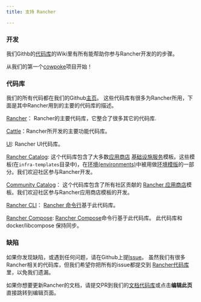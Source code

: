 ```yaml
---
title: 支持 Rancher

---
```


### 开发

我们Githb的[代码库](https://github.com/rancher/rancher)的Wiki里有所有能帮助你参与Rancher开发的的步骤。

从我们的第一个[cowpoke](https://github.com/rancher/rancher/wiki/Cowpoke-1:-Getting-Started-with-Rancher)项目开始！

### 代码库

我们的所有代码都在我们的Github[主页](https://github.com/rancher)。 这些代码库有很多为Rancher所用，下面是其中Rancher用到的主要的代码库的描述。

[Rancher](https://github.com/rancher/rancher)： Rancher的主要代码库，它整合了很多其它的代码库.

[Cattle](https://github.com/rancher/cattle)：Rancher所开发的主要功能代码库。

[UI](https://github.com/rancher/ui): Rancher UI代码库。

[Rancher Catalog](https://github.com/rancher/rancher-catalog): 这个代码库包含了大多数[应用商店]({{site.baseurl}}/rancher/{{page.version}}/{{page.lang}}/catalog) [基础设施服务]({{site.baseurl}}/rancher/{{page.version}}/{{page.lang}}/rancher-services/)模板。这些模板(在`infra-templates`目录中)，在[环境(environments)]({{site.baseurl}}/rancher/{{page.version}}/{{page.lang}}/environments/)中被用做[环境模版]({{site.baseurl}}/rancher/{{page.version}}/{{page.lang}}/environments/#什么是环境模版)的一部分。我们欢迎社区参与Rancher开发。

[Community Catalog](https://github.com/rancher/community-catalog)： 这个代码库包含了所有社区贡献的 [Rancher 应用商店]({{site.baseurl}}/rancher/{{page.version}}/{{page.lang}}/catalog)模板。我们欢迎社区参与Rancher应用商店模板的开发。

[Rancher CLI](https://github.com/rancher/cli)： [Rancher 命令行]({{site.baseurl}}/rancher/{{page.version}}/{{page.lang}}/cli/)基于此代码库。

[Rancher Compose](https://github.com/rancher/rancher-compose): [Rancher Compose]({{site.baseurl}}/rancher/{{page.version}}/{{page.lang}}/cattle/rancher-compose/)命令行基于此代码库。 此代码库和 docker/libcompose 保持同步。

### 缺陷

如果你发现缺陷，或遇到任何问题，请在Github上提[Issue](https://github.com/rancher/rancher/issues/new)。 虽然我们有很多Rancher相关的代码库，但我们希望你把所有的issue都提交到 [Rancher代码库](https://github.com/rancher/rancher)里，以免我们遗漏。

如果你想要更新Rancher的文档，请提交PR到我们的[文档代码库](https://github.com/loganhz/loganhz.github.io)或点击**编辑此页**直接跳转到编辑页面。
<br>
